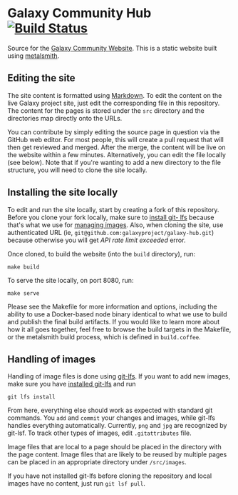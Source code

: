 # Galaxy Community Hub [![Build Status](https://jenkins.galaxyproject.org/buildStatus/icon?job=galaxy-site)](https://jenkins.galaxyproject.org/job/galaxy-site/)

Source for the [Galaxy Community Website](https://new.galaxyproject.org/). This
is a static website built using [metalsmith][1].

## Editing the site

The site content is formatted using
[Markdown](https://en.wikipedia.org/wiki/Markdown). To edit the content on the
live Galaxy project site, just edit the corresponding file in this repository.
The content for the pages is stored under the `src` directory and the
directories map directly onto the URLs.

You can contribute by simply editing the source page in question via the GitHub
web editor. For most people, this will create a pull request that will
then get reviewed and merged. After the merge, the content will be live on the
website within a few minutes. Alternatively, you can edit the file locally
(see below). Note that if you're wanting to add a new directory to the file
structure, you will need to clone the site locally.

## Installing the site locally

To edit and run the site locally, start by creating a fork of this repository.
Before you clone your fork locally, make sure to [install git-
lfs](https://packagecloud.io/github/git-lfs/install) because that's what we use
for [managing images](#handling-of-images). Also, when cloning the site, use
authenticated URL (ie,  `git@github.com:galaxyproject/galaxy-hub.git`) because
otherwise you will get _API rate limit exceeded_ error.

Once cloned, to build the website (into the `build` directory), run:

```
make build
```

To serve the site locally, on port 8080, run:

```
make serve
```

Please see the Makefile for more information and options, including the ability
to use a Docker-based node binary identical to what we use to build and publish
the final build artifacts. If you would like to learn more about how it all
goes together, feel free to browse the build targets in the Makefile, or the
metalsmith build process, which is defined in `build.coffee`.

## Handling of images

Handling of image files is done using [git-lfs](https://git-lfs.github.com/).
If you want to add new images, make sure you have
[installed git-lfs](https://packagecloud.io/github/git-lfs/install) and run

```
git lfs install
```

From here, everything else should work as expected with standard git commands.
You `add` and `commit` your changes and images, while git-lfs handles
everything automatically. Currently, `png` and `jpg` are recognized by git-lsf.
To track other types of images, edit `.gitattributes` file.

Image files that are local to a page should be placed in the directory with the
page content. Image files that are likely to be reused by multiple pages can be
placed in an appropriate directory under `/src/images`.

If you have not installed git-lfs before cloning the repository and local
images have no content, just run `git lsf pull`.


[1]: http://www.metalsmith.io/
